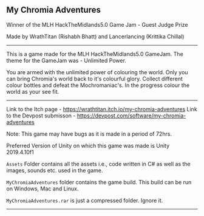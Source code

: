 ## My Chromia Adventures

Winner of the MLH HackTheMidlands5.0 Game Jam - Guest Judge Prize

Made by WrathTitan (Rishabh Bhatt) and Lancerlancing (Krittika Chillal)

---

This is a game made for the MLH HackTheMidlands5.0 GameJam. The theme for the GameJam was - Unlimited Power.

You are armed with the unlimited power of colouring the world. Only you can bring Chromia's world back to it's colourful glory.
Collect different colour bottles and defeat the Mochromaniac's. In the progress colour the world as your see fit.

---
Link to the Itch page - https://wrathtitan.itch.io/my-chromia-adventures
Link to the Devpost submisson - https://devpost.com/software/my-chromia-adventures

Note: This game may have bugs as it is made in a period of 72hrs.

Preferred Version of Unity on which this game was made is Unity 2019.4.10f1

`Assets` Folder contains all the assets i.e., code written in C# as well as the images, sounds etc. used in the game.

`MyChromiaAdventures` folder contains the game build. This build can be run on Windows, Mac and Linux.

`MyChromiaAdventures.rar` is just a compressed folder. Ignore it.

---
